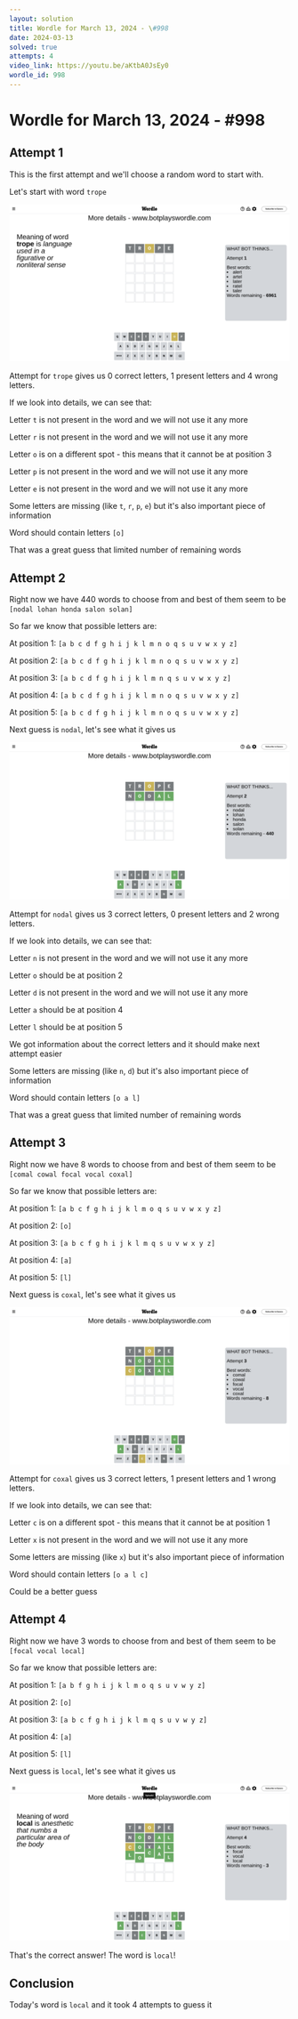 ```yaml
---
layout: solution
title: Wordle for March 13, 2024 - \#998
date: 2024-03-13
solved: true
attempts: 4
video_link: https://youtu.be/aKtbA0JsEy0
wordle_id: 998
---
```


# Wordle for March 13, 2024 - \#998

## Attempt 1

This is the first attempt and we'll choose a random word to start with.

Let's start with word `trope`

![Attempt 1](2024-03-13/attempt-1.png)

Attempt for `trope` gives us 0 correct letters, 1 present letters and 4 wrong letters.

If we look into details, we can see that:

Letter `t` is not present in the word and we will not use it any more

Letter `r` is not present in the word and we will not use it any more

Letter `o` is on a different spot - this means that it cannot be at position 3

Letter `p` is not present in the word and we will not use it any more

Letter `e` is not present in the word and we will not use it any more

Some letters are missing (like `t`, `r`, `p`, `e`) but it's also important piece of information

Word should contain letters `[o]`

That was a great guess that limited number of remaining words



## Attempt 2

Right now we have 440 words to choose from and best of them seem to be `[nodal lohan honda salon solan]`

So far we know that possible letters are:

At position 1: `[a b c d f g h i j k l m n o q s u v w x y z]`

At position 2: `[a b c d f g h i j k l m n o q s u v w x y z]`

At position 3: `[a b c d f g h i j k l m n q s u v w x y z]`

At position 4: `[a b c d f g h i j k l m n o q s u v w x y z]`

At position 5: `[a b c d f g h i j k l m n o q s u v w x y z]`

Next guess is `nodal`, let's see what it gives us

![Attempt 2](2024-03-13/attempt-2.png)

Attempt for `nodal` gives us 3 correct letters, 0 present letters and 2 wrong letters.

If we look into details, we can see that:

Letter `n` is not present in the word and we will not use it any more

Letter `o` should be at position 2

Letter `d` is not present in the word and we will not use it any more

Letter `a` should be at position 4

Letter `l` should be at position 5

We got information about the correct letters and it should make next attempt easier

Some letters are missing (like `n`, `d`) but it's also important piece of information

Word should contain letters `[o a l]`

That was a great guess that limited number of remaining words



## Attempt 3

Right now we have 8 words to choose from and best of them seem to be `[comal cowal focal vocal coxal]`

So far we know that possible letters are:

At position 1: `[a b c f g h i j k l m o q s u v w x y z]`

At position 2: `[o]`

At position 3: `[a b c f g h i j k l m q s u v w x y z]`

At position 4: `[a]`

At position 5: `[l]`

Next guess is `coxal`, let's see what it gives us

![Attempt 3](2024-03-13/attempt-3.png)

Attempt for `coxal` gives us 3 correct letters, 1 present letters and 1 wrong letters.

If we look into details, we can see that:

Letter `c` is on a different spot - this means that it cannot be at position 1

Letter `x` is not present in the word and we will not use it any more

Some letters are missing (like `x`) but it's also important piece of information

Word should contain letters `[o a l c]`

Could be a better guess



## Attempt 4

Right now we have 3 words to choose from and best of them seem to be `[focal vocal local]`

So far we know that possible letters are:

At position 1: `[a b f g h i j k l m o q s u v w y z]`

At position 2: `[o]`

At position 3: `[a b c f g h i j k l m q s u v w y z]`

At position 4: `[a]`

At position 5: `[l]`

Next guess is `local`, let's see what it gives us

![Attempt 4](2024-03-13/attempt-4.png)

That's the correct answer! The word is `local`!

## Conclusion

Today's word is `local` and it took 4 attempts to guess it

